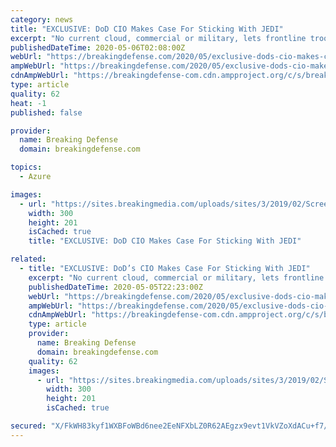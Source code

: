 ```yaml
---
category: news
title: "EXCLUSIVE: DoD CIO Makes Case For Sticking With JEDI"
excerpt: "No current cloud, commercial or military, lets frontline troops access both classified and unclassified data from all over the world, Dana Deasy told Breaking Defense. That makes JEDI unique – and too complex to split up among multiple contractors."
publishedDateTime: 2020-05-06T02:08:00Z
webUrl: "https://breakingdefense.com/2020/05/exclusive-dods-cio-makes-case-for-sticking-with-jedi/"
ampWebUrl: "https://breakingdefense.com/2020/05/exclusive-dods-cio-makes-case-for-sticking-with-jedi/amp/"
cdnAmpWebUrl: "https://breakingdefense-com.cdn.ampproject.org/c/s/breakingdefense.com/2020/05/exclusive-dods-cio-makes-case-for-sticking-with-jedi/amp/"
type: article
quality: 62
heat: -1
published: false

provider:
  name: Breaking Defense
  domain: breakingdefense.com

topics:
  - Azure

images:
  - url: "https://sites.breakingmedia.com/uploads/sites/3/2019/02/Screen-Shot-2019-02-05-at-12.58.21-PM-300x201.png"
    width: 300
    height: 201
    isCached: true
    title: "EXCLUSIVE: DoD CIO Makes Case For Sticking With JEDI"

related:
  - title: "EXCLUSIVE: DoD’s CIO Makes Case For Sticking With JEDI"
    excerpt: "No current cloud, commercial or military, lets frontline troops access both classified and unclassified data from all over the world, Dana Deasy told Breaking Defense. That makes JEDI unique – and too complex to split up among multiple contractors."
    publishedDateTime: 2020-05-05T22:23:00Z
    webUrl: "https://breakingdefense.com/2020/05/exclusive-dods-cio-makes-case-for-sticking-with-jedi/"
    ampWebUrl: "https://breakingdefense.com/2020/05/exclusive-dods-cio-makes-case-for-sticking-with-jedi/amp/"
    cdnAmpWebUrl: "https://breakingdefense-com.cdn.ampproject.org/c/s/breakingdefense.com/2020/05/exclusive-dods-cio-makes-case-for-sticking-with-jedi/amp/"
    type: article
    provider:
      name: Breaking Defense
      domain: breakingdefense.com
    quality: 62
    images:
      - url: "https://sites.breakingmedia.com/uploads/sites/3/2019/02/Screen-Shot-2019-02-05-at-12.58.21-PM-300x201.png"
        width: 300
        height: 201
        isCached: true

secured: "X/FkWH83kyf1WXBFoWBd6nee2EeNFXbLZ0R62AEgzx9evt1VkVZoXdACu+f7/W5Y/5jEFVIt7qXwRDRnj+Z97Db/7/X14Xlbl52DV37ftmWSp87E1Fpu7Ay/cCLLrhFwnBl+xzHb4Qeh3Pv/G5m/D1grjCQCm2GmWAvyyBufcxdGxx0QjS5FtfnTlBIFmGPoEelTLoeoq+iGLKyGgBsVwhKo8VIf9hBJPJQ4hV0MBELY3UUX8ZFWEs/Fb6VgvkgzSdG/oLpcpshMOA5sd4WQSKJUNnIlUdtmmIHkVVKNJRyTypKMIBVKpq+ME64rFxJvWAOKtHqFZG6UwmA0h9qfyspKUZRWYCevK101gVveyoF+vPUWilUHg1fpNXVOIVoJ7d6Uq/tl+vEwQ+ytaSJiV8IHoyVAXOnfuE+22TZXrXA0MgpgBaTpr3W8qTXueRSJtul3vUZiHz7pMJiwbBu+9cU7anwphDNS/t6nOmGt5P4=;jhCl63WGMqanpHWaeOvldQ=="
---
```


